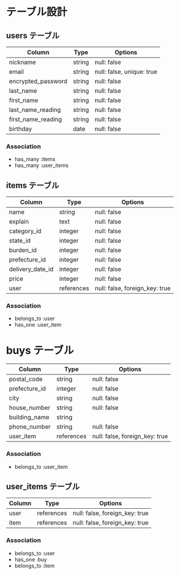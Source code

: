 # テーブル設計

## users テーブル

| Column               | Type    | Options                   |
| -------------------- | ------  | ------------------------- |
| nickname             | string  | null: false               |ニックネーム
| email                | string  | null: false, unique: true |メールアドレス
| encrypted_password   | string  | null: false               |パスワード
| last_name            | string  | null: false               |お名前姓(全角)
| first_name           | string  | null: false               |お名前名(全角)
| last_name_reading    | string  | null: false               |お名前姓カナ(全角)
| first_name_reading   | string  | null: false               |お名前名カナ(全角)
| birthday             | date    | null: false               |生年月日

### Association

- has_many :items
- has_many :user_items

## items テーブル

| Column                 | Type       | Options                        |
| ---------------------- | ---------- | ------------------------------ | 
| name                   | string     | null: false                    |商品名
| explain                | text       | null: false                    |商品の説明
| category_id            | integer    | null: false                    |カテゴリー
| state_id               | integer    | null: false                    |商品の状態
| burden_id              | integer    | null: false                    |配送料の負担
| prefecture_id          | integer    | null: false                    |発送元の地域
| delivery_date_id       | integer    | null: false                    |発送までの日数
| price                  | integer    | null: false                    |販売価格
| user                   | references | null: false, foreign_key: true |


### Association

- belongs_to :user
- has_one    :user_item

# buys テーブル

| Column                    | Type        | Options                        |
| ------------------------- | ----------- | ------------------------------ |
| postal_code               | string      | null: false                    |郵便番号
| prefecture_id             | integer     | null: false                    |都道府県
| city                      | string      | null: false                    |市町村
| house_number              | string      | null: false                    |番地
| building_name             | string      |                                |建物名
| phone_number              | string      | null: false                    |電話番号
| user_item                 | references  | null: false, foreign_key: true |


### Association

- belongs_to :user_item


## user_items テーブル

| Column | Type       | Options                         |
| ------ | ---------- | ------------------------------- |
| user   | references | null: false, foreign_key: true  |
| item   | references | null: false, foreign_key: true |


### Association

- belongs_to :user
- has_one    :buy
- belongs_to :item
